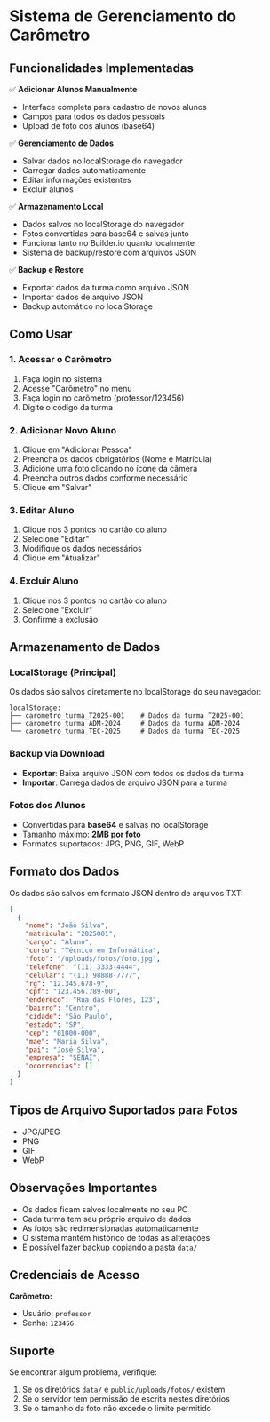 # Sistema de Gerenciamento do Carômetro

## Funcionalidades Implementadas

✅ **Adicionar Alunos Manualmente**
- Interface completa para cadastro de novos alunos
- Campos para todos os dados pessoais
- Upload de foto dos alunos (base64)

✅ **Gerenciamento de Dados**
- Salvar dados no localStorage do navegador
- Carregar dados automaticamente
- Editar informações existentes
- Excluir alunos

✅ **Armazenamento Local**
- Dados salvos no localStorage do navegador
- Fotos convertidas para base64 e salvas junto
- Funciona tanto no Builder.io quanto localmente
- Sistema de backup/restore com arquivos JSON

✅ **Backup e Restore**
- Exportar dados da turma como arquivo JSON
- Importar dados de arquivo JSON
- Backup automático no localStorage

## Como Usar

### 1. Acessar o Carômetro
1. Faça login no sistema
2. Acesse "Carômetro" no menu
3. Faça login no carômetro (professor/123456)
4. Digite o código da turma

### 2. Adicionar Novo Aluno
1. Clique em "Adicionar Pessoa"
2. Preencha os dados obrigatórios (Nome e Matrícula)
3. Adicione uma foto clicando no ícone da câmera
4. Preencha outros dados conforme necessário
5. Clique em "Salvar"

### 3. Editar Aluno
1. Clique nos 3 pontos no cartão do aluno
2. Selecione "Editar"
3. Modifique os dados necessários
4. Clique em "Atualizar"

### 4. Excluir Aluno
1. Clique nos 3 pontos no cartão do aluno
2. Selecione "Excluir"
3. Confirme a exclusão

## Armazenamento de Dados

### LocalStorage (Principal)
Os dados são salvos diretamente no localStorage do seu navegador:
```
localStorage:
├── carometro_turma_T2025-001    # Dados da turma T2025-001
├── carometro_turma_ADM-2024     # Dados da turma ADM-2024
└── carometro_turma_TEC-2025     # Dados da turma TEC-2025
```

### Backup via Download
- **Exportar**: Baixa arquivo JSON com todos os dados da turma
- **Importar**: Carrega dados de arquivo JSON para a turma

### Fotos dos Alunos
- Convertidas para **base64** e salvas no localStorage
- Tamanho máximo: **2MB por foto**
- Formatos suportados: JPG, PNG, GIF, WebP

## Formato dos Dados

Os dados são salvos em formato JSON dentro de arquivos TXT:

```json
[
  {
    "nome": "João Silva",
    "matricula": "2025001",
    "cargo": "Aluno",
    "curso": "Técnico em Informática",
    "foto": "/uploads/fotos/foto.jpg",
    "telefone": "(11) 3333-4444",
    "celular": "(11) 98888-7777",
    "rg": "12.345.678-9",
    "cpf": "123.456.789-00",
    "endereco": "Rua das Flores, 123",
    "bairro": "Centro",
    "cidade": "São Paulo",
    "estado": "SP",
    "cep": "01000-000",
    "mae": "Maria Silva",
    "pai": "José Silva",
    "empresa": "SENAI",
    "ocorrencias": []
  }
]
```

## Tipos de Arquivo Suportados para Fotos

- JPG/JPEG
- PNG
- GIF
- WebP

## Observações Importantes

- Os dados ficam salvos localmente no seu PC
- Cada turma tem seu próprio arquivo de dados
- As fotos são redimensionadas automaticamente
- O sistema mantém histórico de todas as alterações
- É possível fazer backup copiando a pasta `data/`

## Credenciais de Acesso

**Carômetro:**
- Usuário: `professor`
- Senha: `123456`

## Suporte

Se encontrar algum problema, verifique:
1. Se os diretórios `data/` e `public/uploads/fotos/` existem
2. Se o servidor tem permissão de escrita nestes diretórios
3. Se o tamanho da foto não excede o limite permitido
